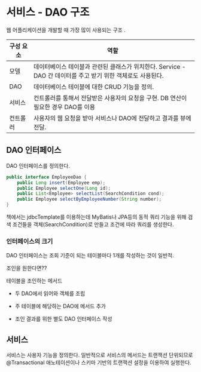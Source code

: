 # 서비스 - DAO 구조

웹 어플리케이션을 개발할 때 가장 많이 사용되는 구조 .

| 구성 요소 | 역할                                                         |
| --------- | ------------------------------------------------------------ |
| 모델      | 데이터베이스 테이블과 관련된 클래스가 위치한다.  Service - DAO 간 데이터를 주고 받기 위한 객체로도 사용된다. |
| DAO       | 데이터베이스 테이블에 대한 CRUD 기능을 정의.                 |
| 서비스    | 컨트롤러를 통해서 전달받은 사용자의 요청을 구현. DB 연산이 필요한 경우 DAO를 이용 |
| 컨트롤러  | 사용자의 웹 요청을 받아 서비스나 DAO에 전달하고 결과를 뷰에 전달. |



## DAO 인터페이스 

DAO 인터페이스를 정의한다.

```java
public interface EmployeeDao {
	public Long insert(Employee emp);
	public Employee selectOne(Long id);
	public List<Employee> selectList(SearchCondition cond);
	public Employee selectByEmployeeNumber(String number);
}
```

책에서는 jdbcTemplate를 이용하는데 MyBatis나 JPA등의 동적 쿼리 기능을 위해 검색 조건들을 객체(SearchCondition)로 만들고 조건에 따라 쿼리를 생성한다.



### 인터페이스의 크기

DAO 인터페이스는 조회 기준이 되는 테이블마다 1개를 작성하는 것이 일반적.

조인을 원한다면??

테이블을 조인하는 메서드

- 두 DAO에서 읽어와 객체를 조립

- 주 테이블에 해당하는 DAO에 메서드 추가

- 조인 결과를 위한 별도 DAO 인터페이스 작성

  

## 서비스
서비스는 사용자 기능을 정의한다. 일반적으로 서비스의 메서드는 트랜잭션 단위되므로 @Transactional 애노테이션이나 스키마 기반의 트랜잭션 설정을 이용하여 실행한다.
